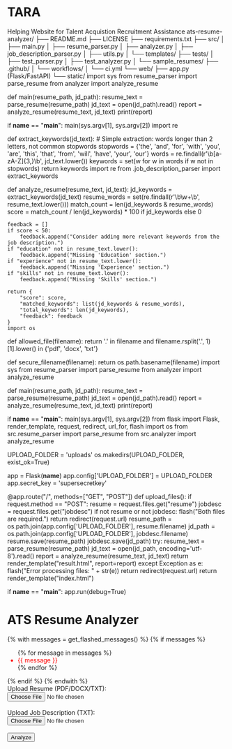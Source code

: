 # TARA
Helping Website for Talent Acquistion Recruitment Assistance
ats-resume-analyzer/
├── README.md
├── LICENSE
├── requirements.txt
├── src/
│   ├── main.py
│   ├── resume_parser.py
│   ├── analyzer.py
│   ├── job_description_parser.py
│   ├── utils.py
│   └── templates/
├── tests/
│   ├── test_parser.py
│   ├── test_analyzer.py
│   └── sample_resumes/
├── .github/
│   └── workflows/
│       └── ci.yml
└── web/
    ├── app.py (Flask/FastAPI)
    └── static/
    import sys
from resume_parser import parse_resume
from analyzer import analyze_resume

def main(resume_path, jd_path):
    resume_text = parse_resume(resume_path)
    jd_text = open(jd_path).read()
    report = analyze_resume(resume_text, jd_text)
    print(report)

if __name__ == "__main__":
    main(sys.argv[1], sys.argv[2])
    import re

def extract_keywords(jd_text):
    # Simple extraction: words longer than 2 letters, not common stopwords
    stopwords = {'the', 'and', 'for', 'with', 'you', 'are', 'this', 'that', 'from', 'will', 'have', 'your', 'our'}
    words = re.findall(r'\b[a-zA-Z]{3,}\b', jd_text.lower())
    keywords = set(w for w in words if w not in stopwords)
    return keywords
    import re
from .job_description_parser import extract_keywords

def analyze_resume(resume_text, jd_text):
    jd_keywords = extract_keywords(jd_text)
    resume_words = set(re.findall(r'\b\w+\b', resume_text.lower()))
    match_count = len(jd_keywords & resume_words)
    score = match_count / len(jd_keywords) * 100 if jd_keywords else 0

    feedback = []
    if score < 50:
        feedback.append("Consider adding more relevant keywords from the job description.")
    if "education" not in resume_text.lower():
        feedback.append("Missing 'Education' section.")
    if "experience" not in resume_text.lower():
        feedback.append("Missing 'Experience' section.")
    if "skills" not in resume_text.lower():
        feedback.append("Missing 'Skills' section.")

    return {
        "score": score,
        "matched_keywords": list(jd_keywords & resume_words),
        "total_keywords": len(jd_keywords),
        "feedback": feedback
    }
    import os

def allowed_file(filename):
    return '.' in filename and filename.rsplit('.', 1)[1].lower() in {'pdf', 'docx', 'txt'}

def secure_filename(filename):
    return os.path.basename(filename)
    import sys
from resume_parser import parse_resume
from analyzer import analyze_resume

def main(resume_path, jd_path):
    resume_text = parse_resume(resume_path)
    jd_text = open(jd_path).read()
    report = analyze_resume(resume_text, jd_text)
    print(report)

if __name__ == "__main__":
    main(sys.argv[1], sys.argv[2])
    from flask import Flask, render_template, request, redirect, url_for, flash
import os
from src.resume_parser import parse_resume
from src.analyzer import analyze_resume

UPLOAD_FOLDER = 'uploads'
os.makedirs(UPLOAD_FOLDER, exist_ok=True)

app = Flask(__name__)
app.config['UPLOAD_FOLDER'] = UPLOAD_FOLDER
app.secret_key = 'supersecretkey'

@app.route("/", methods=["GET", "POST"])
def upload_files():
    if request.method == "POST":
        resume = request.files.get("resume")
        jobdesc = request.files.get("jobdesc")
        if not resume or not jobdesc:
            flash("Both files are required.")
            return redirect(request.url)
        resume_path = os.path.join(app.config['UPLOAD_FOLDER'], resume.filename)
        jd_path = os.path.join(app.config['UPLOAD_FOLDER'], jobdesc.filename)
        resume.save(resume_path)
        jobdesc.save(jd_path)
        try:
            resume_text = parse_resume(resume_path)
            jd_text = open(jd_path, encoding='utf-8').read()
            report = analyze_resume(resume_text, jd_text)
            return render_template("result.html", report=report)
        except Exception as e:
            flash("Error processing files: " + str(e))
            return redirect(request.url)
    return render_template("index.html")

if __name__ == "__main__":
    app.run(debug=True)
<!doctype html>
<html>
<head>
  <title>ATS Resume Analyzer</title>
</head>
<body>
  <h1>ATS Resume Analyzer</h1>
  {% with messages = get_flashed_messages() %}
    {% if messages %}
      <ul>
        {% for message in messages %}
          <li style="color:red;">{{ message }}</li>
        {% endfor %}
      </ul>
    {% endif %}
  {% endwith %}
  <form method="post" enctype="multipart/form-data">
    <label for="resume">Upload Resume (PDF/DOCX/TXT):</label><br>
    <input type="file" name="resume" required><br><br>
    <label for="jobdesc">Upload Job Description (TXT):</label><br>
    <input type="file" name="jobdesc" required><br><br>
    <input type="submit" value="Analyze">
  </form>
</body>
</html>
